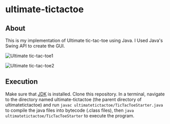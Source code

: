 # ultimate-tictactoe

## About
This is my implementation of Ultimate tic-tac-toe using Java. I Used Java's Swing API to create the GUI.  

![Ultimate tic-tac-toe1](https://dxaviud.github.io/images/ultimatettt1.PNG)  

![Ultimate tic-tac-toe2](https://dxaviud.github.io/images/ultimatettt2.PNG)  

## Execution
Make sure that [JDK](https://www.oracle.com/ca-en/java/technologies/javase-jdk15-downloads.html) is installed. Clone this repository. In a terminal, navigate to the directory named ultimate-tictactoe (the parent directory of ultimatetictactoe) and run `javac ultimatetictactoe/TicTacToeStarter.java` to compile the java files into bytecode (.class files), then `java ultimatetictactoe/TicTacToeStarter` to execute the program.
